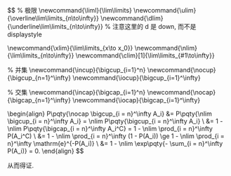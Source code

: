 $$
% 极限
\newcommand{\liml}{\lim\limits}
\newcommand{\ulim}{\overline\lim\limits_{n\to\infty}}
\newcommand{\dlim}{\underline\lim\limits_{n\to\infty}}
% 注意这里的 d 是 down, 而不是 displaystyle

\newcommand{\xlim}{\lim\limits_{x\to x_0}}
\newcommand{\nlim}{\lim\limits_{n\to\infty}}
\newcommand{\clim}[1]{\lim\limits_{#1\to\infty}}

% 并集
\newcommand{\incup}{\bigcup_{i=1}^n}
\newcommand{\nocup}{\bigcup_{n=1}^\infty}
\newcommand{\iocup}{\bigcup_{i=1}^\infty}

% 交集
\newcommand{\incap}{\bigcap_{i=1}^n}
\newcommand{\nocap}{\bigcap_{n=1}^\infty}
\newcommand{\iocap}{\bigcap_{i=1}^\infty}

\begin{align}
P\pqty{\nocap \bigcup_{i = n}^\infty A_i}
&= P\pqty{\nlim \bigcup_{i = n}^\infty A_i}
= \nlim P\pqty{\bigcup_{i = n}^\infty A_i}
\\
&= 1 - \nlim P\pqty{\bigcap_{i = n}^\infty A_i^C}
= 1 - \nlim \prod_{i = n}^\infty P(A_i^C)
\\
&= 1 - \nlim \prod_{i = n}^\infty (1 - P(A_i))
\ge  1 - \nlim \prod_{i = n}^\infty \mathrm{e}^{-P(A_i)}
\\
&= 1 - \nlim \exp\pqty{- \sum_{i = n}^\infty P(A_i)}
= 0.
\end{align}
$$

从而得证.